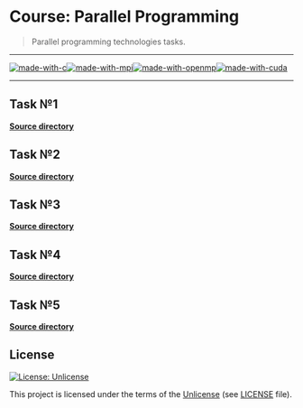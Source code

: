 # Course: Parallel Programming

> Parallel programming technologies tasks.

---

[![made-with-c](https://img.shields.io/badge/Made%20with-C-3848A5.svg?style=flat-square)](https://www.gnu.org/software/gnu-c-manual/gnu-c-manual.html)[![made-with-mpi](https://img.shields.io/badge/Made%20with-MPI-A90044.svg?style=flat-square)](https://www.mpi-forum.org/)[![made-with-openmp](https://img.shields.io/badge/Made%20with-OpenMP-00747C.svg?style=flat-square)](https://www.openmp.org/)[![made-with-cuda](https://img.shields.io/badge/Made%20with-CUDA-70B52B.svg?style=flat-square)](https://docs.nvidia.com/cuda/)

---

## Task №1

[**Source directory**](<https://github.com/zsxoff/course-parallel-programming/tree/master/task-1>)

## Task №2

[**Source directory**](<https://github.com/zsxoff/course-parallel-programming/tree/master/task-2>)

## Task №3

[**Source directory**](<https://github.com/zsxoff/course-parallel-programming/tree/master/task-3>)

## Task №4

[**Source directory**](<https://github.com/zsxoff/course-parallel-programming/tree/master/task-4>)

## Task №5

[**Source directory**](<https://github.com/zsxoff/course-parallel-programming/tree/master/task-5>)

## License

[![License: Unlicense](https://img.shields.io/badge/License-Unlicense-green.svg?style=flat-square)](https://unlicense.org/)

This project is licensed under the terms of the [Unlicense](https://unlicense.org/) (see [LICENSE](<https://github.com/ratscience/python-base/blob/master/LICENSE>) file).
